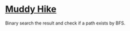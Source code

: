 # [Muddy Hike](https://open.kattis.com/problems/muddyhike)

Binary search the result and check if a path exists by BFS.